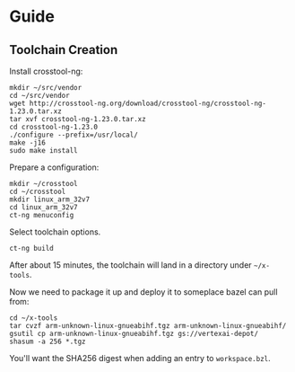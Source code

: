 # Guide

## Toolchain Creation

Install crosstool-ng:

```
mkdir ~/src/vendor
cd ~/src/vendor
wget http://crosstool-ng.org/download/crosstool-ng/crosstool-ng-1.23.0.tar.xz
tar xvf crosstool-ng-1.23.0.tar.xz
cd crosstool-ng-1.23.0
./configure --prefix=/usr/local/
make -j16
sudo make install
```

Prepare a configuration:

```
mkdir ~/crosstool
cd ~/crosstool
mkdir linux_arm_32v7
cd linux_arm_32v7
ct-ng menuconfig
```

Select toolchain options.

```
ct-ng build
```

After about 15 minutes, the toolchain will land in a directory under `~/x-tools`.

Now we need to package it up and deploy it to someplace bazel can pull from:

```
cd ~/x-tools
tar cvzf arm-unknown-linux-gnueabihf.tgz arm-unknown-linux-gnueabihf/
gsutil cp arm-unknown-linux-gnueabihf.tgz gs://vertexai-depot/
shasum -a 256 *.tgz
```

You'll want the SHA256 digest when adding an entry to `workspace.bzl`.
